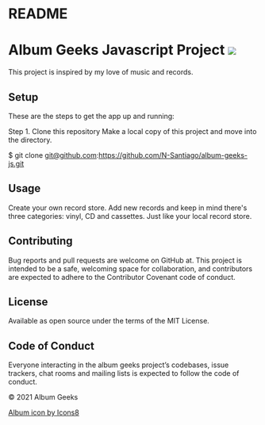 # README

# Album Geeks Javascript Project <img src="https://img.icons8.com/external-those-icons-lineal-color-those-icons/48/000000/external-vinyl-music-audio-those-icons-lineal-color-those-icons.png"/>
This project is inspired by my love of music and records. 

## Setup
These are the steps to get the app up and running:

Step 1. Clone this repository Make a local copy of this project and move into the directory.

$ git clone git@github.com:https://github.com/N-Santiago/album-geeks-js.git 

## Usage
Create your own record store. Add new records and keep in mind there's three categories: vinyl, CD and cassettes. Just like your local record store.

## Contributing
Bug reports and pull requests are welcome on GitHub at. This project is intended to be a safe, welcoming space for collaboration, and contributors are expected to adhere to the Contributor Covenant code of conduct.

## License
Available as open source under the terms of the MIT License.

## Code of Conduct
Everyone interacting in the album geeks project’s codebases, issue trackers, chat rooms and mailing lists is expected to follow the code of conduct.

© 2021 Album Geeks

<a href="https://icons8.com/icon/GObamiv1ZJcC/album">Album icon by Icons8</a>
